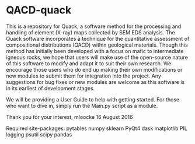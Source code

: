 # QACD-quack
This is a repository for Quack, a software method for the processing and handling of element (X-ray) maps collected by SEM EDS analysis. The Quack software incorporates a technique for the quantitative assessment of compositional distributions (QACD) within geological materials. Though this method has initially been developed with a focus on mafic to intermediate igneous rocks, we hope that users will make use of the open-source nature of this software to modify and adapt it to suit their own research. We encourage those users who do end up making their own modifications or new modules to submit them for integration into the project. Any suggestions for bug fixes or new modules are welcome as this software is in its earliest of development stages.

We will be providing a User Guide to help with getting started. For those who want to dive in, simply run the Main.py script as a module.

Thank you for your interest,
mloocke
16 August 2016

Required site-packages:
pytables
numpy
sklearn
PyQt4
dask
matplotlib
PIL
logging
psutil
scipy
pandas
